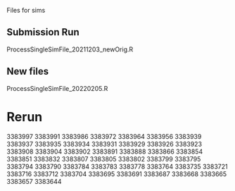 Files for sims

## Submission Run
ProcessSingleSimFile_20211203_newOrig.R


## New files
ProcessSingleSimFile_20220205.R

# Rerun
3383997
3383991
3383986
3383972
3383964
3383956
3383939
3383937
3383935
3383934
3383931
3383929
3383926
3383923
3383908
3383904
3383902
3383891
3383888
3383866
3383854
3383851
3383832
3383807
3383805
3383802
3383799
3383795
3383794
3383790
3383784
3383783
3383778
3383764
3383735
3383721
3383716
3383712
3383704
3383695
3383691
3383687
3383668
3383665
3383657
3383644
